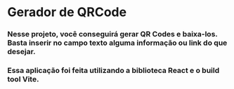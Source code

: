 # Gerador de QRCode

### Nesse projeto, você conseguirá gerar QR Codes e baixa-los. Basta inserir no campo texto alguma informação ou link do que desejar.

### Essa aplicação foi feita utilizando a biblioteca React e o build tool Vite. 
